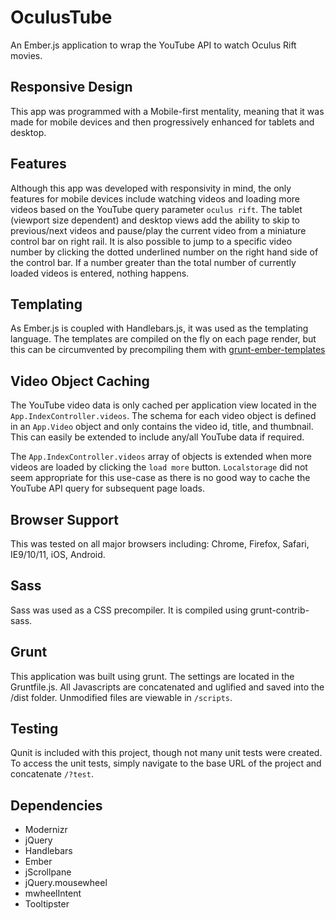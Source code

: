 
OculusTube 
====== 
 
An Ember.js application to wrap the YouTube API to watch Oculus Rift movies.
 
Responsive Design 
------ 
This app was programmed with a Mobile-first mentality, meaning that it was made for mobile devices and then progressively enhanced for tablets and desktop.  
 
Features 
------ 
Although this app was developed with responsivity in mind, the only features for mobile devices include watching videos and loading more videos based on the YouTube query parameter `oculus rift`. The tablet (viewport size dependent) and desktop views add the ability to skip to previous/next videos and pause/play the current video from a miniature control bar on right rail. It is also possible to jump to a specific video number by clicking the dotted underlined number on the right hand side of the control bar. If a number greater than the total number of currently loaded videos is entered, nothing happens.

Templating
------ 
As Ember.js is coupled with Handlebars.js, it was used as the templating language. The templates are compiled on the fly on each page render, but this can be circumvented by precompiling them with [grunt-ember-templates](https://github.com/dgeb/grunt-ember-templates)

Video Object Caching
------ 
The YouTube video data is only cached per application view located in the `App.IndexController.videos`. The schema for each video object is defined in an `App.Video` object and only contains the video id, title, and thumbnail. This can easily be extended to include any/all YouTube data if required.

The `App.IndexController.videos` array of objects is extended when more videos are loaded by clicking the `load more` button. `Localstorage` did not seem appropriate for this use-case as there is no good way to cache the YouTube API query for subsequent page loads.

Browser Support 
------ 
This was tested on all major browsers including: Chrome, Firefox, Safari, IE9/10/11, iOS, Android.
 
Sass 
------ 
Sass was used as a CSS precompiler. It is compiled using grunt-contrib-sass. 
 
Grunt 
------ 
This application was built using grunt. The settings are located in the Gruntfile.js. All Javascripts are concatenated and uglified and saved into the /dist folder. Unmodified files are viewable in `/scripts`. 
 
Testing 
------ 
Qunit is included with this project, though not many unit tests were created. To access the unit tests, simply navigate to the base URL of the project and concatenate `/?test`. 
 
Dependencies 
------ 
* Modernizr 
* jQuery 
* Handlebars 
* Ember 
* jScrollpane 
* jQuery.mousewheel 
* mwheelIntent 
* Tooltipster
 
